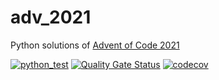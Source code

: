 # adv_2021
Python solutions of [Advent of Code 2021](https://adventofcode.com/2021)

[![python_test](https://github.com/vil02/adv_2021/actions/workflows/python_test.yml/badge.svg)](https://github.com/vil02/adv_2021/actions/workflows/python_test.yml)
[![Quality Gate Status](https://sonarcloud.io/api/project_badges/measure?project=vil02_adv_2021&metric=alert_status)](https://sonarcloud.io/summary/new_code?id=vil02_adv_2021)
[![codecov](https://codecov.io/gh/vil02/adv_2021/branch/master/graph/badge.svg?token=62AKMOIEBE)](https://codecov.io/gh/vil02/adv_2021)
